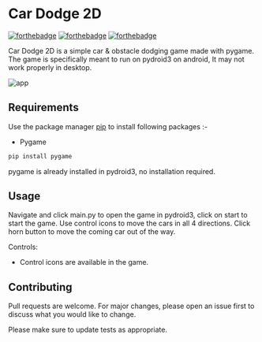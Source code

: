 # Car Dodge 2D

[![forthebadge](https://forthebadge.com/images/badges/built-with-love.svg)](https://forthebadge.com)
[![forthebadge](https://forthebadge.com/images/badges/built-with-swag.svg)](https://forthebadge.com)
[![forthebadge](https://forthebadge.com/images/badges/made-with-python.svg)](https://forthebadge.com)

Car Dodge 2D is a simple car & obstacle dodging game made with pygame. The game is specifically meant to run on pydroid3 on android, It may not work properly in desktop.

![app](https://github.com/user-attachments/assets/a385c8bc-64a9-4e07-89ff-8fed45390f3b)


## Requirements

Use the package manager [pip](https://pip.pypa.io/en/stable/) to install following packages :-
* Pygame

```bash
pip install pygame
```

pygame is already installed in pydroid3, no installation required.

## Usage

Navigate and click main.py to open the game in pydroid3, click on start to start the game. Use control icons to move the cars in all 4 directions. Click horn button to move the coming car out of the way.

Controls:
* Control icons are available in the game.

## Contributing

Pull requests are welcome. For major changes, please open an issue first to discuss what you would like to change.

Please make sure to update tests as appropriate.
